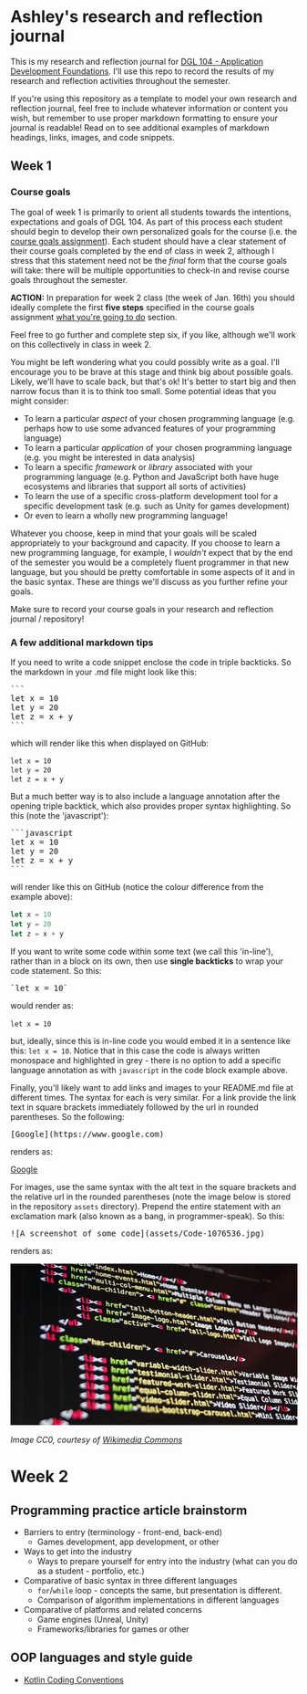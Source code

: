 # Ashley's research and reflection journal

This is my research and reflection journal for [DGL 104 - Application Development Foundations](https://ash-teach.github.io/dgl-104/). I'll use this repo to record the results of my research and reflection activities throughout the semester. 

If you're using this repository as a template to model your own research and reflection journal, feel free to include whatever information or content you wish, but remember to use proper markdown formatting to ensure your journal is readable! Read on to see additional examples of markdown headings, links, images, and code snippets.
## Week 1
### Course goals

The goal of week 1 is primarily to orient all students towards the intentions, expectations and goals of DGL 104. As part of this process each student should begin to develop their own personalized goals for the course (i.e. the [course goals assignment](https://ash-teach.github.io/dgl-104/#/dgl104-2023wi/assignments?id=course-goals)). Each student should have a clear statement of their course goals completed by the end of class in week 2, although I stress that this statement need not be the *final* form that the course goals will take: there will be multiple opportunities to check-in and revise course goals throughout the semester.

**ACTION:** In preparation for week 2 class (the week of Jan. 16th) you should ideally complete the first **five steps** specified in the course goals assignment [what you're going to do](https://ash-teach.github.io/dgl-104/#/dgl104-2023wi/assignments?id=what-youre-going-to-do) section. 

Feel free to go further and complete step six, if you like, although we'll work on this collectively in class in week 2.

You might be left wondering what you could possibly write as a goal. I'll encourage you to be brave at this stage and think big about possible goals. Likely, we'll have to scale back, but that's ok! It's better to start big and then narrow focus than it is to think too small. Some potential ideas that you might consider:
- To learn a particular *aspect* of your chosen programming language (e.g. perhaps how to use some advanced features of your programming language)
- To learn a particular *application* of your chosen programming language (e.g. you might be interested in data analysis)
- To learn a specific *framework* or *library* associated with your programming language (e.g. Python and JavaScript both have huge ecosystems and libraries that support all sorts of activities)
- To learn the use of a specific cross-platform development tool for a specific development task (e.g. such as Unity for games development)
- Or even to learn a wholly new programming language!

Whatever you choose, keep in mind that your goals will be scaled appropriately to your background and capacity. If you choose to learn a new programming language, for example, I *wouldn't* expect that by the end of the semester you would be a completely fluent programmer in that new language, but you should be pretty comfortable in some aspects of it and in the basic syntax. These are things we'll discuss as you further refine your goals.

Make sure to record your course goals in your research and reflection journal / repository!

### A few additional markdown tips

If you need to write a code snippet enclose the code in triple backticks. So the markdown in your .md file might look like this:
<pre>
```
let x = 10
let y = 20
let z = x + y
```
</pre>

which will render like this when displayed on GitHub:

```
let x = 10
let y = 20
let z = x + y
```

But a much better way is to also include a language annotation after the opening triple backtick, which also provides proper syntax highlighting. So this (note the 'javascript'):
<pre>
```javascript
let x = 10
let y = 20
let z = x + y
```
</pre>

will render like this on GitHub (notice the colour difference from the example above):
```javascript
let x = 10
let y = 20
let z = x + y
```

If you want to write some code within some text (we call this 'in-line'), rather than in a block on its own, then use **single backticks** to wrap your code statement. So this:
<pre>
`let x = 10`
</pre>
would render as:

`let x = 10`

but, ideally, since this is in-line code you would embed it in a sentence like this: `let x = 10`. Notice that in this case the code is always written monospace and highlighted in grey - there is no option to add a specific language annotation as with `javascript` in the code block example above.

Finally, you'll likely want to add links and images to your README.md file at different times. The syntax for each is very similar. For a link provide the link text in square brackets immediately followed by the url in rounded parentheses. So the following:
<pre>
[Google](https://www.google.com)
</pre>

renders as:

[Google](https://www.google.com)

For images, use the same syntax with the alt text in the square brackets and the relative url in the rounded parentheses (note the image below is stored in the repository `assets` directory). Prepend the entire statement with an exclamation mark (also known as a bang, in programmer-speak). So this:

<pre>
![A screenshot of some code](assets/Code-1076536.jpg) 
</pre>

renders as:

![A screenshot of some code](assets/Code-1076536.jpg) 

*Image CC0, courtesy of [Wikimedia Commons](https://pixabay.com/en/users/JOSBORNE_-1640589/)*

# Week 2

## Programming practice article brainstorm
- Barriers to entry (terminology - front-end, back-end)
    - Games development, app development, or other
- Ways to get into the industry
    - Ways to prepare yourself for entry into the industry (what can you do as a student - portfolio, etc.)
- Comparative of basic syntax in three different languages
    - `for`/`while` loop - concepts the same, but presentation is different.
    - Comparison of algorithm implementations in different languages
- Comparative of platforms and related concerns
    - Game engines (Unreal, Unity)
    - Frameworks/libraries for games or other 


## OOP languages and style guide
- [Kotlin Coding Conventions](https://kotlinlang.org/docs/coding-conventions.html)